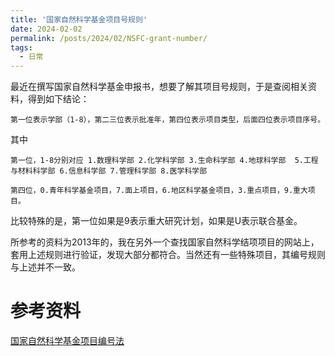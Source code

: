 ```yaml
---
title: '国家自然科学基金项目号规则'
date: 2024-02-02
permalink: /posts/2024/02/NSFC-grant-number/
tags:
  - 日常
---
```


最近在撰写国家自然科学基金申报书，想要了解其项目号规则，于是查阅相关资料，得到如下结论：

	第一位表示学部（1-8），第二三位表示批准年，第四位表示项目类型，后面四位表示项目序号。

其中

	第一位，1-8分别对应 1.数理科学部 2.化学科学部 3.生命科学部 4.地球科学部  5.工程与材料科学部 6.信息科学部 7.管理科学部 8.医学科学部
	
	第四位，0.青年科学基金项目，7.面上项目，6.地区科学基金项目，3.重点项目，9.重大项目。

比较特殊的是，第一位如果是9表示重大研究计划，如果是U表示联合基金。

所参考的资料为2013年的，我在另外一个查找国家自然科学结项项目的网站上，套用上述规则进行验证，发现大部分都符合。当然还有一些特殊项目，其编号规则与上述并不一致。


# 参考资料
[国家自然科学基金项目编号法](https://kjc.zut.edu.cn/info/1060/1463.htm)

